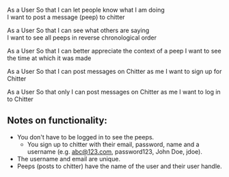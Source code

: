 As a User
So that I can let people know what I am doing  
I want to post a message (peep) to chitter

As a User
So that I can see what others are saying  
I want to see all peeps in reverse chronological order

As a User
So that I can better appreciate the context of a peep
I want to see the time at which it was made

As a User
So that I can post messages on Chitter as me
I want to sign up for Chitter

As a User
So that only I can post messages on Chitter as me
I want to log in to Chitter

Notes on functionality:
------

* You don't have to be logged in to see the peeps.
  * You sign up to chitter with their email, password, name and a username (e.g. abc@123.com, password123, John Doe, jdoe).
* The username and email are unique.
* Peeps (posts to chitter) have the name of the user and their user handle.
